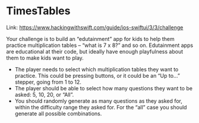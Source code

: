 # TimesTables

Link: https://www.hackingwithswift.com/guide/ios-swiftui/3/3/challenge

Your challenge is to build an “edutainment” app for kids to help them practice multiplication tables – “what is 7 x 8?” and so on. Edutainment apps are educational at their code, but ideally have enough playfulness about them to make kids want to play.

- The player needs to select which multiplication tables they want to practice. This could be pressing buttons, or it could be an “Up to…” stepper, going from 1 to 12.
- The player should be able to select how many questions they want to be asked: 5, 10, 20, or “All”.
- You should randomly generate as many questions as they asked for, within the difficulty range they asked for. For the “all” case you should generate all possible combinations.
